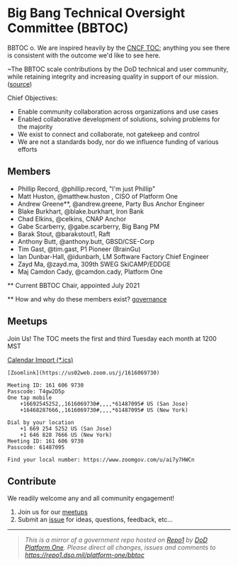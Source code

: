 # Big Bang Technical Oversight Committee (BBTOC)

BBTOC o. We are inspired heavily by the [CNCF TOC](https://github.com/cncf/toc); anything you see there is consistent with the outcome we'd like to see here.

\~The BBTOC scale contributions by the DoD technical and user community, while retaining integrity and increasing quality in support of our mission. ([source](https://github.com/cncf/toc/blob/master/sigs/README.md))

Chief Objectives:

- Enable community collaboration across organizations and use cases
- Enabled collaborative development of solutions, solving problems for the majority
- We exist to connect and collaborate, not gatekeep and control
- We are not a standards body, nor do we influence funding of various efforts

## Members

- Phillip Record, @phillip.record, "I'm just Phillip"
- Matt Huston, @matthew.huston , CISO of Platform One
- Andrew Greene**, @andrew.greene, Party Bus Anchor Engineer
- Blake Burkhart, @blake.burkhart, Iron Bank
- Chad Elkins, @celkins, CNAP Anchor
- Gabe Scarberry, @gabe.scarberry,  Big Bang PM
- Barak Stout, @barakstout1, Raft
- Anthony Butt, @anthony.butt, GBSD/CSE-Corp
- Tim Gast, @tim.gast, P1 Pioneer (BrainGu)
- Ian Dunbar-Hall, @idunbarh, LM Software Factory Chief Engineer
- Zayd Ma, @zayd.ma, 309th SWEG SkiCAMP/EDDGE
- Maj Camdon Cady, @camdon.cady, Platform One

** Current BBTOC Chair, appointed July 2021

** How and why do these members exist? [governance](policy/governance.md)

## Meetups

Join Us! The TOC meets the first and third Tuesday each month at 1200 MST  

[Calendar Import (*.ics)](meetings/BBTOC.ics)

    [Zoomlink](https://us02web.zoom.us/j/1616069730)  

    Meeting ID: 161 606 9730  
    Passcode: T4gw2D5p  
    One tap mobile  
        +16692545252,,1616069730#,,,,*61487095# US (San Jose)  
        +16468287666,,1616069730#,,,,*61487095# US (New York)  

    Dial by your location
        +1 669 254 5252 US (San Jose)
        +1 646 828 7666 US (New York)
    Meeting ID: 161 606 9730
    Passcode: 61487095

    Find your local number: https://www.zoomgov.com/u/ai7y7HWCn  

## Contribute

We readily welcome any and all community engagement!

1. Join us for our [meetups](#meetups)
2. Submit an [issue](https://repo1.dso.mil/platform-one/bbtoc/-/issues/new) for ideas, questions, feedback, etc...

---

> _This is a mirror of a government repo hosted on [Repo1](https://repo1.dso.mil/) by [DoD Platform One](http://p1.dso.mil/).  Please direct all changes, issues and comments to <https://repo1.dso.mil/platform-one/bbtoc>_
